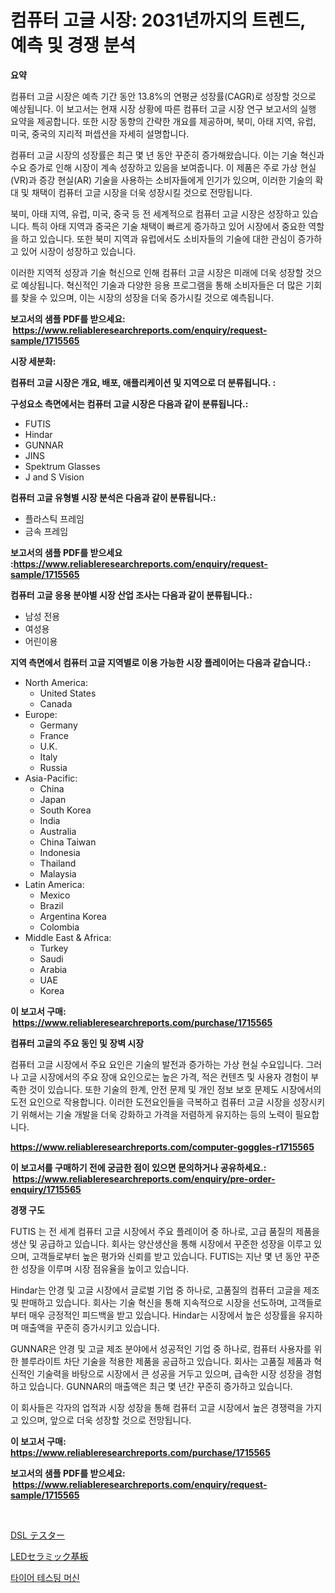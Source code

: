 <p><h1>컴퓨터 고글 시장: 2031년까지의 트렌드, 예측 및 경쟁 분석</h1></p><p><strong>요약</strong></p>
<p><p>컴퓨터 고글 시장은 예측 기간 동안 13.8%의 연평균 성장률(CAGR)로 성장할 것으로 예상됩니다. 이 보고서는 현재 시장 상황에 따른 컴퓨터 고글 시장 연구 보고서의 실행 요약을 제공합니다. 또한 시장 동향의 간략한 개요를 제공하며, 북미, 아태 지역, 유럽, 미국, 중국의 지리적 퍼셉션을 자세히 설명합니다.</p><p>컴퓨터 고글 시장의 성장률은 최근 몇 년 동안 꾸준히 증가해왔습니다. 이는 기술 혁신과 수요 증가로 인해 시장이 계속 성장하고 있음을 보여줍니다. 이 제품은 주로 가상 현실(VR)과 증강 현실(AR) 기술을 사용하는 소비자들에게 인기가 있으며, 이러한 기술의 확대 및 채택이 컴퓨터 고글 시장을 더욱 성장시킬 것으로 전망됩니다.</p><p>북미, 아태 지역, 유럽, 미국, 중국 등 전 세계적으로 컴퓨터 고글 시장은 성장하고 있습니다. 특히 아태 지역과 중국은 기술 채택이 빠르게 증가하고 있어 시장에서 중요한 역할을 하고 있습니다. 또한 북미 지역과 유럽에서도 소비자들의 기술에 대한 관심이 증가하고 있어 시장이 성장하고 있습니다.</p><p>이러한 지역적 성장과 기술 혁신으로 인해 컴퓨터 고글 시장은 미래에 더욱 성장할 것으로 예상됩니다. 혁신적인 기술과 다양한 응용 프로그램을 통해 소비자들은 더 많은 기회를 찾을 수 있으며, 이는 시장의 성장을 더욱 증가시킬 것으로 예측됩니다.</p></p>
<p><strong>보고서의 샘플 PDF를 받으세요: &nbsp;<a href="https://www.reliableresearchreports.com/enquiry/request-sample/1715565">https://www.reliableresearchreports.com/enquiry/request-sample/1715565</a></strong></p>
<p><strong>시장 세분화:</strong></p>
<p><strong> 컴퓨터 고글 시장은 개요, 배포, 애플리케이션 및 지역으로 더 분류됩니다. :</strong></p>
<p><strong>구성요소 측면에서는 컴퓨터 고글 시장은 다음과 같이 분류됩니다.:</strong></p>
<p><ul><li>FUTIS</li><li>Hindar</li><li>GUNNAR</li><li>JINS</li><li>Spektrum Glasses</li><li>J and S Vision</li></ul></p>
<p><strong> 컴퓨터 고글 유형별 시장 분석은 다음과 같이 분류됩니다.:</strong></p>
<p><ul><li>플라스틱 프레임</li><li>금속 프레임</li></ul></p>
<p><strong>보고서의 샘플 PDF를 받으세요 :<a href="https://www.reliableresearchreports.com/enquiry/request-sample/1715565">https://www.reliableresearchreports.com/enquiry/request-sample/1715565</a></strong></p>
<p><strong> 컴퓨터 고글 응용 분야별 시장 산업 조사는 다음과 같이 분류됩니다.:</strong></p>
<p><ul><li>남성 전용</li><li>여성용</li><li>어린이용</li></ul></p>
<p><strong>지역 측면에서 컴퓨터 고글 지역별로 이용 가능한 시장 플레이어는 다음과 같습니다.:</strong></p>
<p><ul>
    <li>
        North America:
        <ul>
            <li>United States</li>
            <li>Canada</li>
        </ul>
    </li>
    <li>
        Europe:
        <ul>
            <li>Germany</li>
            <li>France</li>
            <li>U.K.</li>
            <li>Italy</li>
            <li>Russia</li>
        </ul>
    </li>
    <li>
        Asia-Pacific:
        <ul>
            <li>China</li>
            <li>Japan</li>
            <li>South Korea</li>
            <li>India</li>
            <li>Australia</li>
            <li>China Taiwan</li>
            <li>Indonesia</li>
            <li>Thailand</li>
            <li>Malaysia</li>
        </ul>
    </li>
    <li>
        Latin America:
        <ul>
            <li>Mexico</li>
            <li>Brazil</li>
            <li>Argentina Korea</li>
            <li>Colombia</li>
        </ul>
    </li>
    <li>
        Middle East & Africa:
        <ul>
            <li>Turkey</li>
            <li>Saudi</li>
            <li>Arabia</li>
            <li>UAE</li>
            <li>Korea</li>
        </ul>
    </li>
    </ul></p>
<p><strong>이 보고서 구매: &nbsp;<a href="https://www.reliableresearchreports.com/purchase/1715565">https://www.reliableresearchreports.com/purchase/1715565</a></strong></p>
<p><strong>컴퓨터 고글의 주요 동인 및 장벽 시장</strong></p>
<p><p>컴퓨터 고글 시장에서 주요 요인은 기술의 발전과 증가하는 가상 현실 수요입니다. 그러나 고글 시장에서의 주요 장애 요인으로는 높은 가격, 적은 컨텐츠 및 사용자 경험이 부족한 것이 있습니다. 또한 기술의 한계, 안전 문제 및 개인 정보 보호 문제도 시장에서의 도전 요인으로 작용합니다. 이러한 도전요인들을 극복하고 컴퓨터 고글 시장을 성장시키기 위해서는 기술 개발을 더욱 강화하고 가격을 저렴하게 유지하는 등의 노력이 필요합니다.</p></p>
<p><strong><a href="https://www.reliableresearchreports.com/computer-goggles-r1715565">https://www.reliableresearchreports.com/computer-goggles-r1715565</a></strong></p>
<p><strong>이 보고서를 구매하기 전에 궁금한 점이 있으면 문의하거나 공유하세요.: &nbsp;<a href="https://www.reliableresearchreports.com/enquiry/pre-order-enquiry/1715565">https://www.reliableresearchreports.com/enquiry/pre-order-enquiry/1715565</a></strong></p>
<p><strong>경쟁 구도</strong></p>
<p><p>FUTIS 는 전 세계 컴퓨터 고글 시장에서 주요 플레이어 중 하나로, 고급 품질의 제품을 생산 및 공급하고 있습니다. 회사는 양산생산을 통해 시장에서 꾸준한 성장을 이루고 있으며, 고객들로부터 높은 평가와 신뢰를 받고 있습니다. FUTIS는 지난 몇 년 동안 꾸준한 성장을 이루며 시장 점유율을 높이고 있습니다.</p><p>Hindar는 안경 및 고글 시장에서 글로벌 기업 중 하나로, 고품질의 컴퓨터 고글을 제조 및 판매하고 있습니다. 회사는 기술 혁신을 통해 지속적으로 시장을 선도하며, 고객들로부터 매우 긍정적인 피드백을 받고 있습니다. Hindar는 시장에서 높은 성장률을 유지하며 매출액을 꾸준히 증가시키고 있습니다.</p><p>GUNNAR은 안경 및 고글 제조 분야에서 성공적인 기업 중 하나로, 컴퓨터 사용자를 위한 블루라이트 차단 기술을 적용한 제품을 공급하고 있습니다. 회사는 고품질 제품과 혁신적인 기술력을 바탕으로 시장에서 큰 성공을 거두고 있으며, 급속한 시장 성장을 경험하고 있습니다. GUNNAR의 매출액은 최근 몇 년간 꾸준히 증가하고 있습니다.</p><p>이 회사들은 각자의 업적과 시장 성장을 통해 컴퓨터 고글 시장에서 높은 경쟁력을 가지고 있으며, 앞으로 더욱 성장할 것으로 전망됩니다.</p></p>
<p><strong>이 보고서 구매: &nbsp; <a href="https://www.reliableresearchreports.com/purchase/1715565">https://www.reliableresearchreports.com/purchase/1715565</a></strong></p>
<p><strong>보고서의 샘플 PDF를 받으세요: &nbsp;<a href="https://www.reliableresearchreports.com/enquiry/request-sample/1715565">https://www.reliableresearchreports.com/enquiry/request-sample/1715565</a></strong><strong></strong></p>
<p>&nbsp;</p>
<p><p><a href="https://medium.com/@reyeshowell66/dsl%E3%83%86%E3%82%B9%E3%82%BF%E3%83%BC%E5%B8%82%E5%A0%B4%E3%83%AC%E3%83%9D%E3%83%BC%E3%83%88%E3%81%AF-%E3%81%93%E3%81%AE%E5%B8%82%E5%A0%B4%E3%81%AE%E6%9C%80%E6%96%B0%E3%81%AE%E3%83%88%E3%83%AC%E3%83%B3%E3%83%89%E3%81%A8%E6%88%90%E9%95%B7%E6%A9%9F%E4%BC%9A%E3%82%92%E6%98%8E%E3%82%89%E3%81%8B%E3%81%AB%E3%81%97%E3%81%BE%E3%81%99-dce4fb7d956a">DSL テスター</a></p><p><a href="https://medium.com/@josuehezog2023/%E3%83%87%E3%82%B3%E3%83%BC%E3%83%87%E3%82%A3%E3%83%B3%E3%82%B0led%E3%82%BB%E3%83%A9%E3%83%9F%E3%83%83%E3%82%AF%E5%9F%BA%E6%9D%BF%E3%81%AE%E5%B8%82%E5%A0%B4%E3%83%A1%E3%83%88%E3%83%AA%E3%82%AF%E3%82%B9-%E5%B8%82%E5%A0%B4%E3%82%B7%E3%82%A7%E3%82%A2-%E5%8B%95%E5%90%91-%E6%88%90%E9%95%B7%E3%83%91%E3%82%BF%E3%83%BC%E3%83%B3-5a1386862eec">LEDセラミック基板</a></p><p><a href="https://medium.com/@goonfghyt6587/%ED%83%80%EC%9D%B4%EC%96%B4-%ED%85%8C%EC%8A%A4%ED%8A%B8-%EA%B8%B0%EA%B3%84-%EC%8B%9C%EC%9E%A5-%EB%B6%84%EC%84%9D-cagr-%EC%8B%9C%EC%9E%A5-%EC%84%B8%EB%B6%84%ED%99%94-%EB%B0%8F-%EC%84%B8%EA%B3%84-%EC%82%B0%EC%97%85-%EA%B0%9C%EC%9A%94-3fb50fc85072">타이어 테스팅 머신</a></p></p>